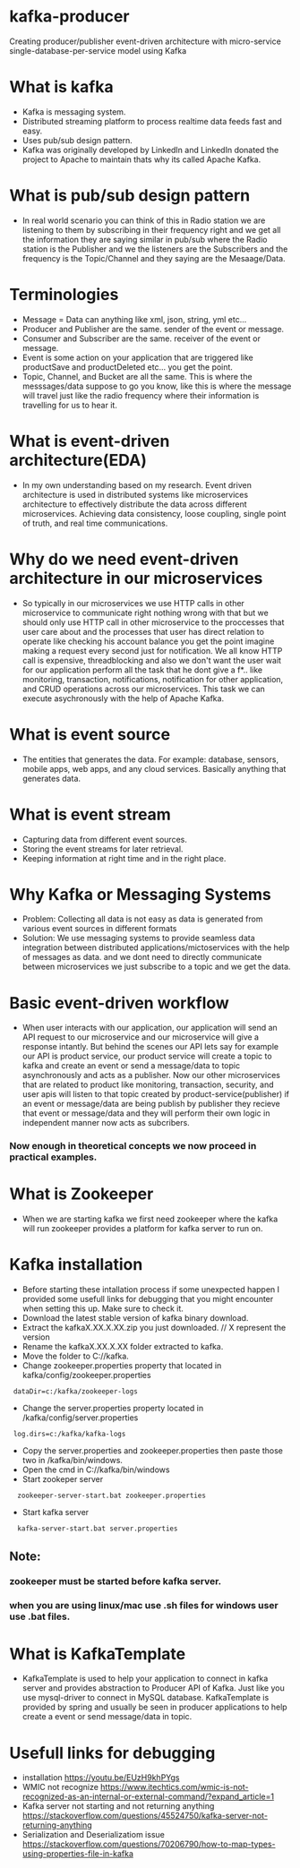 # kafka-producer
Creating producer/publisher event-driven architecture with micro-service single-database-per-service model using Kafka

# What is kafka
 - Kafka is messaging system.
 - Distributed streaming platform to process realtime data feeds fast and easy.
 - Uses pub/sub design pattern.
 - Kafka was originally developed by LinkedIn and LinkedIn donated the project to Apache to maintain thats why its called Apache Kafka.
   
# What is pub/sub design pattern
 - In real world scenario you can think of this in Radio station we are listening to them by subscribing in their frequency right and we get all the information they are saying similar in pub/sub where the Radio station is the Publisher and we the listeners are the Subscribers and the frequency is the Topic/Channel and they saying are the Mesaage/Data.

# Terminologies
 - Message = Data can anything like xml, json, string, yml etc...
 - Producer and Publisher are the same. sender of the event or message.
 - Consumer and Subscriber are the same. receiver of the event or message.
 - Event is some action on your application that are triggered like productSave and productDeleted etc... you get the point.
 - Topic, Channel, and Bucket are all the same. This is where the messsages/data suppose to go you know, like this is where the message will travel just like the radio frequency where their information is travelling for us to hear it.

# What is event-driven architecture(EDA)
 - In my own understanding based on my research. Event driven architecture is used in distributed systems like microservices architecture to effectively distribute the data across different microservices. Achieving data consistency, loose coupling, single point of truth, and real time communications.

# Why do we need event-driven architecture in our microservices
 - So typically in our microservices we use HTTP calls in other microservice to communicate right nothing wrong with that but we should only use HTTP call in other microservice to the proccesses that user care about and the processes that user has direct relation to operate like checking his account balance you get the point imagine making a request every second just for notification. We all know HTTP call is expensive, threadblocking and also we don't want the user wait for our application perform all the task that he dont give a f*.. like monitoring, transaction, notifications, notification for other application, and CRUD operations across our microservices. This task we can execute asychronously with the help of Apache Kafka.
   
# What is event source
 - The entities that generates the data. For example: database, sensors, mobile apps, web apps, and any cloud services. Basically anything that generates data.

# What is event stream
 - Capturing data from different event sources.
 - Storing the event streams for later retrieval.
 - Keeping information at right time and in the right place.

# Why Kafka or Messaging Systems
 - Problem: Collecting all data is not easy as data is generated from various event sources in different formats
 - Solution: We use messaging systems to provide seamless data integration between distributed applications/mictoservices with the help of messages as data. and we dont need to directly communicate between microservices we just subscribe to a topic and we get the data.

# Basic event-driven workflow
 - When user interacts with our application, our application will send an API request to our microservice and our microservice will give a response intantly. But behind the scenes our API lets say for example our API is product service, our product service will create a topic to kafka and create an event or send a message/data to topic asynchronously and acts as a publisher. Now our other microservices that are related to product like monitoring, transaction, security, and user apis will listen to that topic created by product-service(publisher) if an event or message/data are being publish by publisher they recieve that event or message/data and they will perform their own logic in independent manner now acts as subcribers.

### Now enough in theoretical concepts we now proceed in practical examples.

# What is Zookeeper
- When we are starting kafka we first need zookeeper where the kafka will run zookeeper provides a platform for kafka server to run on.

# Kafka installation
 - Before starting these intallation process if some unexpected happen I provided some usefull links for debugging that you might encounter when setting this up. Make sure to check it.
 - Download the latest stable version of kafka binary download.
 - Extract the kafkaX.XX.X.XX.zip you just downloaded. // X represent the version
 - Rename the kafkaX.XX.X.XX folder extracted to kafka.
 - Move the folder to C://kafka.
 - Change zookeeper.properties property that located in kafka/config/zookeeper.properties
```
 dataDir=c:/kafka/zookeeper-logs
```
- Change the server.properties property located in /kafka/config/server.properties
```
 log.dirs=c:/kafka/kafka-logs
```
- Copy the server.properties and zookeeper.properties then paste those two in /kafka/bin/windows.
- Open the cmd in C://kafka/bin/windows
- Start zookeper server
```
  zookeeper-server-start.bat zookeeper.properties
```
- Start kafka server
```
  kafka-server-start.bat server.properties
```

## Note:
 ### zookeeper must be started before kafka server.
 ### when you are using linux/mac use .sh files for windows user use .bat files.


# What is KafkaTemplate 
 - KafkaTemplate is used to help your application to connect in kafka server and provides abstraction to Producer API of Kafka. Just like you use mysql-driver to connect in MySQL database. KafkaTemplate is provided by spring and usually be seen in producer applications to help create a event or send message/data in topic.


 
# Usefull links for debugging
 - installation https://youtu.be/EUzH9khPYgs
 - WMIC not recognize https://www.itechtics.com/wmic-is-not-recognized-as-an-internal-or-external-command/?expand_article=1
 - Kafka server not starting and not returning anything https://stackoverflow.com/questions/45524750/kafka-server-not-returning-anything
 - Serialization and Deserializatiom issue https://stackoverflow.com/questions/70206790/how-to-map-types-using-properties-file-in-kafka
